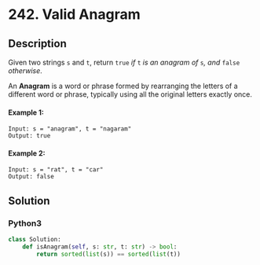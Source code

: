 # 242. Valid Anagram

## Description
Given two strings `s` and `t`, return `true` *if* `t` *is an anagram of* `s`*, and* `false` *otherwise*.

An **Anagram** is a word or phrase formed by rearranging the letters of a different word or phrase, typically using all the original letters exactly once.

#### Example 1:
```
Input: s = "anagram", t = "nagaram"
Output: true
```
#### Example 2:
```
Input: s = "rat", t = "car"
Output: false
```


## Solution

### Python3
```python
class Solution:
    def isAnagram(self, s: str, t: str) -> bool:
        return sorted(list(s)) == sorted(list(t))
```